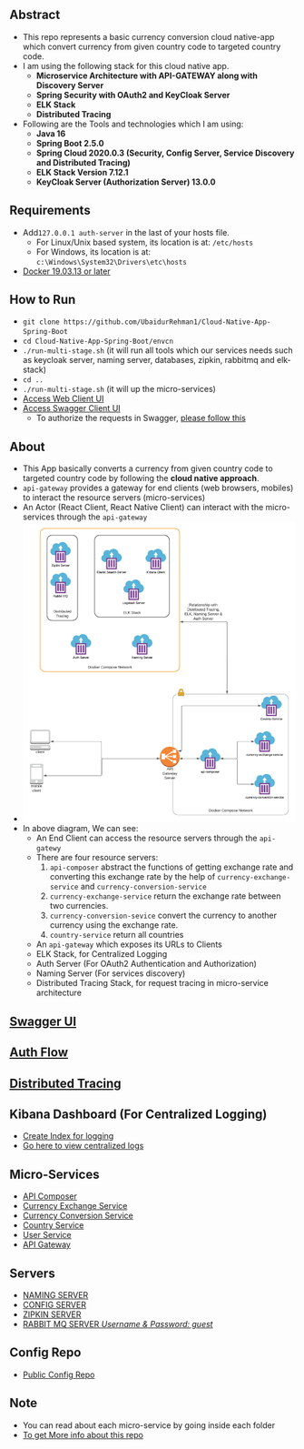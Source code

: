 Abstract
--------
- This repo represents a basic currency conversion cloud native-app which convert currency from given country code to targeted country code.
- I am using the following stack for this cloud native app.   
    - **Microservice Architecture with API-GATEWAY along with Discovery Server**
    - **Spring Security with OAuth2 and KeyCloak Server**
    - **ELK Stack**
    - **Distributed Tracing**
- Following are the Tools and technologies which I am using:
  - **Java 16**
  - **Spring Boot 2.5.0**
  - **Spring Cloud 2020.0.3 (Security, Config Server, Service Discovery and Distributed Tracing)**
  - **ELK Stack Version 7.12.1**
  - **KeyCloak Server (Authorization Server) 13.0.0**
    
Requirements
-----------
- Add`127.0.0.1 auth-server` in the last of your hosts file.
    - For Linux/Unix based system, its location is at: `/etc/hosts`
    - For Windows, its location is at: `c:\Windows\System32\Drivers\etc\hosts`
- [Docker 19.03.13 or later](resource/install-require-softwares.md#install-docker)
        
How to Run
----------
- `git clone https://github.com/UbaidurRehman1/Cloud-Native-App-Spring-Boot`
- `cd Cloud-Native-App-Spring-Boot/envcn`
- `./run-multi-stage.sh` (it will run all tools which our services needs such as keycloak server, naming server, databases, zipkin, rabbitmq and elk-stack)
- `cd ..`
- `./run-multi-stage.sh` (it will up the micro-services)
- [Access Web Client UI](http://localhost:3000)
- [Access Swagger Client UI](http://localhost:8755/swagger-ui/index.html)
    - To authorize the requests in Swagger, [please follow this](resource/how-to-use-swagger.md)

About
----
- This App basically converts a currency from given country code to targeted country code by following the **cloud native approach**.
- `api-gateway` provides a gateway for end clients (web browsers, mobiles) to interact the resource servers (micro-services) 
- An Actor (React Client, React Native Client) can interact with the micro-services through the `api-gateway`
- ![Micro Service Architecture](resource/3cnAuthFlow.png)
- In above diagram, We can see:
    - An End Client can access the resource servers through the `api-gatewy`
    - There are four resource servers:
      1. `api-composer` abstract the functions of getting exchange rate and converting this exchange rate by the help of `currency-exchange-service` and `currency-conversion-service`
      2. `currency-exchange-service` return the exchange rate between two currencies.
      3. `currency-conversion-sevice` convert the currency to another currency using the exchange rate.
      4. `country-service` return all countries
    - An `api-gateway` which exposes its URLs to Clients
    - ELK Stack, for Centralized Logging
    - Auth Server (For OAuth2 Authentication and Authorization)
    - Naming Server (For services discovery)
    - Distributed Tracing Stack, for request tracing in micro-service architecture
  

[Swagger UI](resource/how-to-use-swagger.md)
----------

[Auth Flow](resource/auth/auth-flow.md)
----------

[Distributed Tracing](http://localhost:9411/zipkin/)
-------------------

Kibana Dashboard (For Centralized Logging)
------------------------------------------
- [Create Index for logging](resource/create-index-for-logging.md)
- [Go here to view centralized logs](http://localhost:5601/app/discover#)


Micro-Services
--------------
-   [API Composer](http://localhost:8755/swagger-ui/index.html?urls.primaryName=api-composer)
-   [Currency Exchange Service](http://localhost:8755/swagger-ui/index.html?urls.primaryName=currency-exchange-service)
-   [Currency Conversion Service](http://localhost:8755/swagger-ui/index.html?urls.primaryName=currency-conversion-service)
-   [Country Service](http://localhost:8755/swagger-ui/index.html?urls.primaryName=country-service)
-   [User Service](http://localhost:8755/swagger-ui/index.html?urls.primaryName=user-service)
-   [API Gateway](http://localhost:8755/actuator/health)

Servers
-------
-   [NAMING SERVER](http://localhost:8761/)
-   [CONFIG SERVER](http://localhost:8888/actuator/health)
-   [ZIPKIN SERVER](http://localhost:9411/zipkin/)
-   [RABBIT MQ SERVER *Username & Password: guest*](http://localhost:15672/)

Config Repo
-----------
- [Public Config Repo](https://github.com/UbaidurRehman1/public-repo)

Note
----
- You can read about each micro-service by going inside each folder
- [To get More info about this repo](moreinfo.md)
